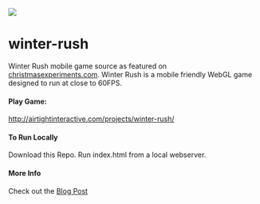 ![](http://www.airtightinteractive.com/projects/winter-rush/winter-rush-740.jpg)

# winter-rush
Winter Rush mobile game source as featured on [christmasexperiments.com](http://christmasexperiments.com/). Winter Rush is a mobile friendly WebGL game designed to run at close to 60FPS.

#### Play Game: 
http://airtightinteractive.com/projects/winter-rush/

#### To Run Locally
Download this Repo. Run index.html from a local webserver.

#### More Info
Check out the [Blog Post](http://www.airtightinteractive.com/2015/01/building-a-60fps-webgl-game-on-mobile/)
